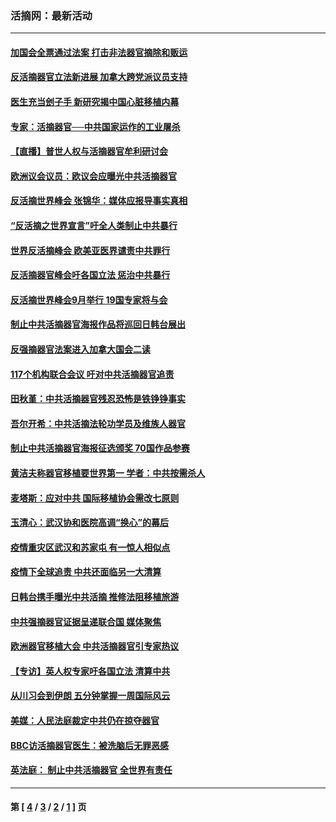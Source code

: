 ### 活摘网：最新活动
---
#### [加国会全票通过法案 打击非法器官摘除和贩运](../../pages/nf5883/n13884924.md?12160430) 
#### [反活摘器官立法新进展 加拿大跨党派议员支持](../../pages/nf5883/n13876061.md?12160430) 
#### [医生充当刽子手 新研究揭中国心脏移植内幕](../../pages/nf5883/n13772291.md?12160430) 
#### [专家：活摘器官──中共国家运作的工业屠杀](../../pages/nf5883/n13761178.md?12160430) 
#### [【直播】普世人权与活摘器官牟利研讨会](../../pages/nf5883/n13425146.md?12160430) 
#### [欧洲议会议员：欧议会应曝光中共活摘器官](../../pages/nf5883/n13336571.md?12160430) 
#### [反活摘世界峰会 张锦华：媒体应报导事实真相](../../pages/nf5883/n13278502.md?12160430) 
#### [“反活摘之世界宣言”吁全人类制止中共暴行](../../pages/nf5883/n13259730.md?12160430) 
#### [世界反活摘峰会 欧美亚医界谴责中共罪行](../../pages/nf5883/n13253550.md?12160430) 
#### [反活摘器官峰会吁各国立法 惩治中共暴行](../../pages/nf5883/n13245052.md?12160430) 
#### [反活摘世界峰会9月举行 19国专家将与会](../../pages/nf5883/n13201492.md?12160430) 
#### [制止中共活摘器官海报作品将巡回日韩台展出](../../pages/nf5883/n13177791.md?12160430) 
#### [反强摘器官法案进入加拿大国会二读](../../pages/nf5883/n13033450.md?12160430) 
#### [117个机构联合会议 吁对中共活摘器官追责](../../pages/nf5883/n12775087.md?12160430) 
#### [田秋堇：中共活摘器官残忍恐怖是铁铮铮事实](../../pages/nf5883/n12702148.md?12160430) 
#### [吾尔开希：中共活摘法轮功学员及维族人器官](../../pages/nf5883/n12693197.md?12160430) 
#### [制止中共活摘器官海报征选颁奖 70国作品参赛](../../pages/nf5883/n12692050.md?12160430) 
#### [黄洁夫称器官移植要世界第一 学者：中共按需杀人](../../pages/nf5883/n12572329.md?12160430) 
#### [麦塔斯：应对中共 国际移植协会需改七原则](../../pages/nf5883/n12514711.md?12160430) 
#### [玉清心：武汉协和医院高调“换心”的幕后](../../pages/nf5883/n12298730.md?12160430) 
#### [疫情重灾区武汉和苏家屯 有一惊人相似点](../../pages/nf5883/n12150824.md?12160430) 
#### [疫情下全球追责 中共还面临另一大清算](../../pages/nf5883/n12070397.md?12160430) 
#### [日韩台携手曝光中共活摘 推修法阻移植旅游](../../pages/nf5883/n11712046.md?12160430) 
#### [中共强摘器官证据呈递联合国 媒体聚焦](../../pages/nf5883/n11546426.md?12160430) 
#### [欧洲器官移植大会 中共活摘器官引专家热议](../../pages/nf5883/n11539095.md?12160430) 
#### [【专访】英人权专家吁各国立法 清算中共](../../pages/nf5883/n11367315.md?12160430) 
#### [从川习会到伊朗 五分钟掌握一周国际风云](../../pages/nf5883/n11338520.md?12160430) 
#### [美媒：人民法庭裁定中共仍在掠夺器官](../../pages/nf5883/n11334897.md?12160430) 
#### [BBC访活摘器官医生：被洗脑后无罪恶感](../../pages/nf5883/n11335935.md?12160430) 
#### [英法庭： 制止中共活摘器官 全世界有责任](../../pages/nf5883/n11330691.md?12160430) 

---
#### 第 [ [4](./4.md?12160430) / [3](./3.md?12160430) / [2](./2.md?12160430) / [1](./1.md?12160430) ] 页
